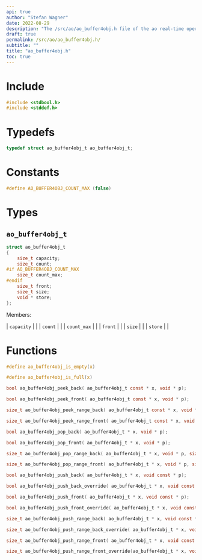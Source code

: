```yaml
---
api: true
author: "Stefan Wagner"
date: 2022-08-29
description: "The /src/ao/ao_buffer4obj.h file of the ao real-time operating system."
draft: true
permalink: /src/ao/ao_buffer4obj.h/
subtitle: ""
title: "ao_buffer4obj.h"
toc: true
---
```


# Include

```c
#include <stdbool.h>
#include <stddef.h>
```

# Typedefs

```c
typedef struct ao_buffer4obj_t ao_buffer4obj_t;
```

# Constants

```c
#define AO_BUFFER4OBJ_COUNT_MAX (false)
```

# Types

## `ao_buffer4obj_t`

```c
struct ao_buffer4obj_t
{
    size_t capacity;
    size_t count;
#if AO_BUFFER4OBJ_COUNT_MAX
    size_t count_max;
#endif
    size_t front;
    size_t size;
    void * store;
};
```

Members:

| `capacity` | |
| `count` | |
| `count_max` | |
| `front` | |
| `size` | |
| `store` | |

# Functions

```c
#define ao_buffer4obj_is_empty(x)
```

```c
#define ao_buffer4obj_is_full(x)
```

```c
bool ao_buffer4obj_peek_back( ao_buffer4obj_t const * x, void * p);
```

```c
bool ao_buffer4obj_peek_front( ao_buffer4obj_t const * x, void * p);
```

```c
size_t ao_buffer4obj_peek_range_back( ao_buffer4obj_t const * x, void * p, size_t n_min, size_t n_max);
```

```c
size_t ao_buffer4obj_peek_range_front( ao_buffer4obj_t const * x, void * p, size_t n_min, size_t n_max);
```

```c
bool ao_buffer4obj_pop_back( ao_buffer4obj_t * x, void * p);
```

```c
bool ao_buffer4obj_pop_front( ao_buffer4obj_t * x, void * p);
```

```c
size_t ao_buffer4obj_pop_range_back( ao_buffer4obj_t * x, void * p, size_t n_min, size_t n_max);
```

```c
size_t ao_buffer4obj_pop_range_front( ao_buffer4obj_t * x, void * p, size_t n_min, size_t n_max);
```

```c
bool ao_buffer4obj_push_back( ao_buffer4obj_t * x, void const * p);
```

```c
bool ao_buffer4obj_push_back_override( ao_buffer4obj_t * x, void const * p);
```

```c
bool ao_buffer4obj_push_front( ao_buffer4obj_t * x, void const * p);
```

```c
bool ao_buffer4obj_push_front_override( ao_buffer4obj_t * x, void const * p);
```

```c
size_t ao_buffer4obj_push_range_back( ao_buffer4obj_t * x, void const * p, size_t n_min, size_t n_max);
```

```c
size_t ao_buffer4obj_push_range_back_override( ao_buffer4obj_t * x, void const * p, size_t n_min, size_t n_max);
```

```c
size_t ao_buffer4obj_push_range_front( ao_buffer4obj_t * x, void const * p, size_t n_min, size_t n_max);
```

```c
size_t ao_buffer4obj_push_range_front_override(ao_buffer4obj_t * x, void const * p, size_t n_min, size_t n_max);
```

